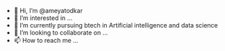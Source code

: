- 👋 Hi, I’m @ameyatodkar
- 👀 I’m interested in ...
- 🌱 I’m currently pursuing btech in Artificial intelligence and data science
- 💞️ I’m looking to collaborate on ...
- 📫 How to reach me ...

<!---
ameyatodkar/ameyatodkar is a ✨ special ✨ repository because its `README.md` (this file) appears on your GitHub profile.
You can click the Preview link to take a look at your changes.
--->
